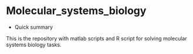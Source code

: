 # Molecular_systems_biology

* Quick summary

This is the repository with matlab scripts and R script for solving molecular systems biology tasks.